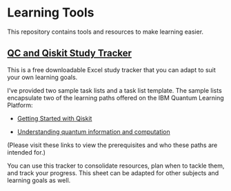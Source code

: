 # Learning Tools
This repository contains tools and resources to make learning easier.

## [QC and Qiskit Study Tracker](https://github.com/quantum-kittens/Learning-Tools/blob/main/QC_and_Qiskit_Study_Tracker.xlsx)

This is a free downloadable Excel study tracker that you can adapt to suit your own learning goals. 

I’ve provided two sample task lists and a task list template. The sample lists encapsulate two of the learning paths offered on the IBM Quantum Learning Platform:


-  [Getting Started with Qiskit](https://learning.quantum.ibm.com/learning-path/getting-started-with-qiskit)

- [Understanding quantum information and computation](https://learning.quantum.ibm.com/learning-path/understanding-quantum-information-and-computation) 

(Please visit these links to view the prerequisites and who these paths are intended for.)

You can use this tracker to consolidate resources, plan when to tackle them, and track your progress. This sheet can be adapted for other subjects and learning goals as well.
